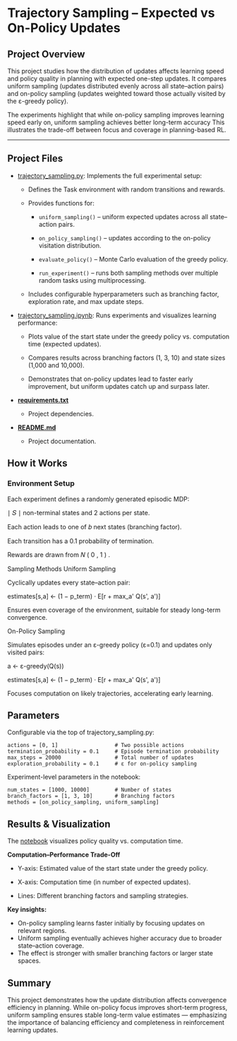 # Trajectory Sampling – Expected vs On-Policy Updates

## Project Overview

This project studies how the distribution of updates affects learning speed and policy quality in planning with expected one-step updates.
It compares uniform sampling (updates distributed evenly across all state–action pairs) and on-policy sampling (updates weighted toward those actually visited by the ε-greedy policy).

The experiments highlight that while on-policy sampling improves learning
speed early on, uniform sampling achieves better long-term accuracy
This illustrates the trade-off between focus and coverage in planning-based RL.

---

## Project Files

- [trajectory_sampling.py](src/trajectory_sampling.py): Implements the full experimental setup:
  - Defines the Task environment with random transitions and rewards.
  - Provides functions for:
    - `uniform_sampling()` – uniform expected updates across all state–action pairs.

    - `on_policy_sampling()` – updates according to the on-policy visitation distribution.

    - `evaluate_policy()` – Monte Carlo evaluation of the greedy policy.

    - `run_experiment()` – runs both sampling methods over multiple random tasks using multiprocessing.

  - Includes configurable hyperparameters such as branching factor, exploration rate, and max update steps.

- [trajectory_sampling.ipynb](notebooks/trajectory_sampling.ipynb): Runs experiments and visualizes learning performance:

  - Plots value of the start state under the greedy policy vs. computation time (expected updates).

  - Compares results across branching factors (1, 3, 10) and state sizes (1,000 and 10,000).

  - Demonstrates that on-policy updates lead to faster early improvement, but uniform updates catch up and surpass later.

- **[requirements.txt](requirements.txt)**  
  - Project dependencies.

- **[README.md](README.md)**  
  - Project documentation.
## How it Works
### Environment Setup

Each experiment defines a randomly generated episodic MDP:

∣
𝑆
∣ non-terminal states and 2 actions per state.

Each action leads to one of 
𝑏 next states (branching factor).

Each transition has a 0.1 probability of termination.

Rewards are drawn from 
𝑁
(
0
,
1
)
.

Sampling Methods
Uniform Sampling

Cyclically updates every state–action pair:

estimates[s,a] ← (1 − p_term) · E[r + max_a' Q(s', a')]


Ensures even coverage of the environment, suitable for steady long-term convergence.

On-Policy Sampling

Simulates episodes under an ε-greedy policy (ε=0.1) and updates only visited pairs:

a ← ε-greedy(Q(s))

estimates[s,a] ← (1 − p_term) · E[r + max_a' Q(s', a')]


Focuses computation on likely trajectories, accelerating early learning.

## Parameters

Configurable via the top of trajectory_sampling.py:
```
actions = [0, 1]                  # Two possible actions
termination_probability = 0.1     # Episode termination probability
max_steps = 20000                 # Total number of updates
exploration_probability = 0.1     # ε for on-policy sampling

```
Experiment-level parameters in the notebook:
```
num_states = [1000, 10000]        # Number of states
branch_factors = [1, 3, 10]       # Branching factors
methods = [on_policy_sampling, uniform_sampling]
```

## Results & Visualization

The [notebook](notebooks/trajectory_sampling.ipynb) visualizes policy quality vs. computation time.

**Computation–Performance Trade-Off**

- Y-axis: Estimated value of the start state under the greedy policy.

- X-axis: Computation time (in number of expected updates).

- Lines: Different branching factors and sampling strategies.

**Key insights:**

* On-policy sampling learns faster initially by focusing updates on relevant regions.
* Uniform sampling eventually achieves higher accuracy due to broader state–action coverage.
* The effect is stronger with smaller branching factors or larger state spaces.

## Summary

This project demonstrates how the update distribution affects convergence efficiency in planning.
While on-policy focus improves short-term progress, uniform sampling ensures stable long-term value estimates — emphasizing the importance of balancing efficiency and completeness in reinforcement learning updates.